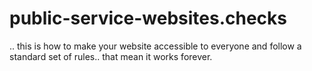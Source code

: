 # public-service-websites.checks
.. this is how to make your website accessible to everyone and follow a standard set of rules.. that mean it works forever. 
